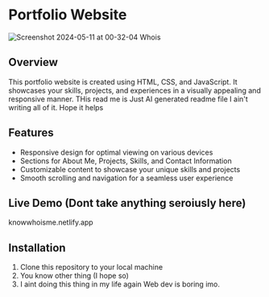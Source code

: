 # Portfolio Website
![Screenshot 2024-05-11 at 00-32-04 Whois](https://github.com/At0m-txt/Responsive-Portfolio/assets/153441206/6f2da8c5-e18a-46c5-ad9e-0b3c93fa7952)


## Overview
This portfolio website is created using HTML, CSS, and JavaScript. It showcases your skills, projects, and experiences in a visually appealing and responsive manner.
THis read me is Just AI generated readme file I ain't writing all of it.
Hope it helps


## Features
- Responsive design for optimal viewing on various devices
- Sections for About Me, Projects, Skills, and Contact Information
- Customizable content to showcase your unique skills and projects
- Smooth scrolling and navigation for a seamless user experience

## Live Demo (Dont take anything seroiusly here)
knowwhoisme.netlify.app

## Installation
1. Clone this repository to your local machine
2. You know other thing (I hope so)
3. I aint doing this thing in my life again Web dev is boring imo.

